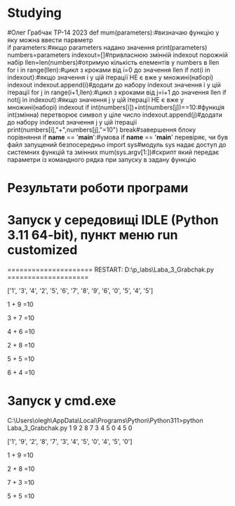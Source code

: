 # Studying
#Олег Грабчак ТР-14 2023
def mum(parameters):#визначаю функцію у яку можна ввести парвметр   
    if parameters:#якщо parameters надано значення
       print(parameters)
       numbers=parameters
       indexout=[]#привласнюю змінній indexout порожній набір
       llen=len(numbers)#отримую кількість елементів у numbers в llen
       for i in range(llen):#цикл з кроками від i=0 до значення llen
           if not(i in indexout):#якщо значення i у цій ітерації НЕ є вже у множині(наборі) indexout
              indexout.append(i)#додати до набору indexout значення i у цій ітерації
              for j in range(i+1,llen):#цикл з кроками від j=i+1 до значення llen
                  if not(j in indexout):#якщо значення j у цій ітерації НЕ є вже у множині(наборі) indexout
                     if int(numbers[i])+int(numbers[j])==10:#функція int(змінна) перетворює символ у ціле число
                        indexout.append(j)#додати до набору indexout значення j у цій ітерації
                        print(numbers[i],"+",numbers[j],"=10")
                        break#завершення блоку порівняння
if __name__ == '__main__':#умова if __name__ == '__main__' перевіряє, чи був файл запущений безпосередньо
 import sys#модуль sys надає доступ до системних функцій та змінних
 mum(sys.argv[1:])#скрипт який передає параметри із командного рядка при запуску в задану функцію 



# Результати роботи програми
# Запуск у середовищі IDLE (Python 3.11 64-bit), пункт меню run customized
===================== RESTART: D:\p_labs\Laba_3_Grabchak.py ====================

['1', '3', '4', '2', '5', '6', '7', '8', '9', '6', '0', '5', '4', '5']

1 + 9 =10

3 + 7 =10

4 + 6 =10

2 + 8 =10

5 + 5 =10

6 + 4 =10


# Запуск у cmd.exe
C:\Users\olegh\AppData\Local\Programs\Python\Python311>python Laba_3_Grabchak.py 1 9 2 8 7 3 4 5 0 4 5 0

['1', '9', '2', '8', '7', '3', '4', '5', '0', '4', '5', '0']

1 + 9 =10

2 + 8 =10

7 + 3 =10

5 + 5 =10
